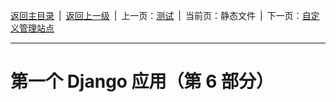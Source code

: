 [返回主目录](/docs/index)&ensp;|&ensp;[返回上一级](../index)&ensp;|&ensp;上一页：[测试](测试)&ensp;|&ensp;当前页：静态文件&ensp;|&ensp;下一页：[自定义管理站点](自定义管理站点)

---

# 第一个 Django 应用（第 6 部分）

